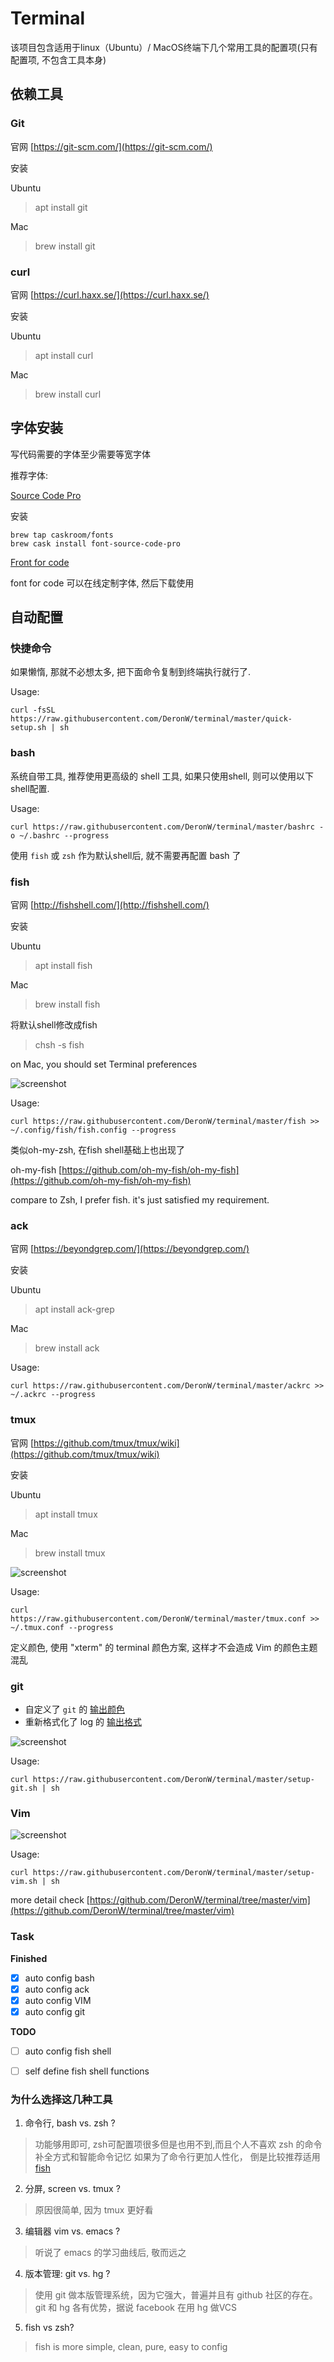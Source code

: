 # Terminal

该项目包含适用于linux（Ubuntu）/ MacOS终端下几个常用工具的配置项(只有配置项, 不包含工具本身)

## 依赖工具

### Git

官网
[https://git-scm.com/](https://git-scm.com/)

安装

Ubuntu
> apt install git

Mac
> brew install git

### curl

官网
[https://curl.haxx.se/](https://curl.haxx.se/)

安装

Ubuntu
> apt install curl

Mac
> brew install curl

## 字体安装

写代码需要的字体至少需要等宽字体

推荐字体:

[Source Code Pro](https://github.com/adobe-fonts/source-code-pro)

安装

    brew tap caskroom/fonts
    brew cask install font-source-code-pro

[Front for code](http://input.fontbureau.com/)

font for code 可以在线定制字体, 然后下载使用

## 自动配置

### 快捷命令

如果懒惰, 那就不必想太多, 把下面命令复制到终端执行就行了.

Usage:

    curl -fsSL https://raw.githubusercontent.com/DeronW/terminal/master/quick-setup.sh | sh


### bash

系统自带工具, 推荐使用更高级的 shell 工具, 如果只使用shell, 则可以使用以下shell配置.

Usage:

    curl https://raw.githubusercontent.com/DeronW/terminal/master/bashrc -o ~/.bashrc --progress

使用 ``fish`` 或 ``zsh`` 作为默认shell后, 就不需要再配置 bash 了

### fish

官网 [http://fishshell.com/](http://fishshell.com/)

安装

Ubuntu
> apt install fish

Mac
> brew install fish

将默认shell修改成fish

> chsh -s fish

on Mac, you should set Terminal preferences

![screenshot](https://raw.githubusercontent.com/DeronW/terminal/master/screenshots/QQ20180415-095633@2x.png)

Usage:

    curl https://raw.githubusercontent.com/DeronW/terminal/master/fish >> ~/.config/fish/fish.config --progress

类似oh-my-zsh, 在fish shell基础上也出现了

oh-my-fish [https://github.com/oh-my-fish/oh-my-fish](https://github.com/oh-my-fish/oh-my-fish)

compare to Zsh, I prefer fish. it's just satisfied my requirement.

### ack

官网 [https://beyondgrep.com/](https://beyondgrep.com/)

安装

Ubuntu
> apt install ack-grep

Mac
> brew install ack

Usage:

    curl https://raw.githubusercontent.com/DeronW/terminal/master/ackrc >> ~/.ackrc --progress

### tmux

官网 [https://github.com/tmux/tmux/wiki](https://github.com/tmux/tmux/wiki)

安装

Ubuntu
> apt install tmux

Mac
> brew install tmux

![screenshot](https://raw.githubusercontent.com/DeronW/terminal/master/screenshots/622622648501670484.jpg)

Usage:

    curl https://raw.githubusercontent.com/DeronW/terminal/master/tmux.conf >> ~/.tmux.conf --progress

定义颜色, 使用 "xterm" 的 terminal 颜色方案, 
这样才不会造成 Vim 的颜色主题混乱

### git

* 自定义了 ``git`` 的 [输出颜色](http://git-scm.com/book/ch7-1.html)
* 重新格式化了 log 的 [输出格式](https://coderwall.com/p/euwpig)

![screenshot](https://raw.githubusercontent.com/DeronW/terminal/master/screenshots/1._git_lg__git_.jpg)

Usage:

    curl https://raw.githubusercontent.com/DeronW/terminal/master/setup-git.sh | sh

### Vim

![screenshot](https://raw.githubusercontent.com/DeronW/terminal/master/screenshots/vi-vim-cheat-sheet-sch.gif)

Usage:

    curl https://raw.githubusercontent.com/DeronW/terminal/master/setup-vim.sh | sh

more detail check [https://github.com/DeronW/terminal/tree/master/vim](https://github.com/DeronW/terminal/tree/master/vim)

### Task

**Finished**

- [x] auto config bash
- [x] auto config ack
- [x] auto config VIM
- [x] auto config git

**TODO**

- [ ] auto config fish shell
- [ ] self define fish shell functions


### 为什么选择这几种工具

1. 命令行, bash vs. zsh ?
> 功能够用即可, zsh可配置项很多但是也用不到,而且个人不喜欢 zsh 的命令补全方式和智能命令记忆
  如果为了命令行更加人性化， 倒是比较推荐适用 [fish](http://fishshell.com/)

2. 分屏, screen vs. tmux ?
> 原因很简单, 因为 tmux 更好看

3. 编辑器 vim vs. emacs ?
> 听说了 emacs 的学习曲线后, 敬而远之

4. 版本管理: git vs. hg ?
> 使用 git 做本版管理系统，因为它强大，普遍并且有 github 社区的存在。
  git 和 hg 各有优势，据说 facebook 在用 hg 做VCS

5. fish vs zsh?
> fish is more simple, clean, pure, easy to config

